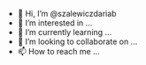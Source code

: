 - 👋 Hi, I’m @szalewiczdariab
- 👀 I’m interested in ...
- 🌱 I’m currently learning ...
- 💞️ I’m looking to collaborate on ...
- 📫 How to reach me ...

<!---
szalewiczdariab/szalewiczdariab is a ✨ special ✨ repository because its `README.md` (this file) appears on your GitHub profile.
You can click the Preview link to take a look at your changes.
--->
